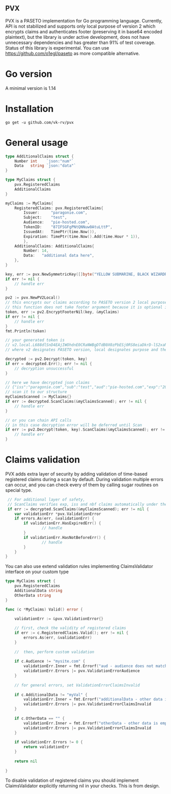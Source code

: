 ## PVX

PVX is a PASETO implementation for Go programming language.
Currently, API is not stabilized and supports only local purpose of version 2 which
encrypts claims and authenticates footer (preserving it in base64 encoded plaintext), but the library is under active development, does not have unnecessary dependencies and has greater than 91% of test coverage.
Status of this library is experimental. You can use https://github.com/o1egl/paseto as more compatible alternative. 

# Go version
A minimal version is 1.14

# Installation 
```
go get -u github.com/vk-rv/pvx
```

# General usage
```go
type AdditionalClaims struct {
    Number int    `json:"num"`
    Data   string `json:"data"`
}

type MyClaims struct {
    pvx.RegisteredClaims
    AdditionalClaims
}

myClaims := MyClaims{
    RegisteredClaims: pvx.RegisteredClaims{
        Issuer:     "paragonie.com", 
        Subject:    "test",
        Audience:   "pie-hosted.com",
        TokenID:    "87IFSGFgPNtQNNuw0AtuLttP",
        IssuedAt:   TimePtr(time.Now()),
        Expiration: TimePtr(time.Now().Add(time.Hour * 1)),
		}, 
    AdditionalClaims: AdditionalClaims{
        Number: 14, 
        Data:   "additional data here",
    },
}

key, err := pvx.NewSymmetricKey([]byte("YELLOW SUBMARINE, BLACK WIZARDRY")) // must be 32 bytes
if err != nil { 
    // handle err 
}

pv2 := pvx.NewPV2Local()
// this encrypts our claims according to PASETO version 2 local purpose algorithm
// this function does not take footer argument because it is optional in PASETO
token, err := pv2.EncryptFooterNil(key, &myClaims)
if err != nil { 
    // handle err
}
fmt.Println(token)

// your generated token is
// v2.local.L688dlSnD4EAjIWOhdnE0CRaNWBgDTdB0X0zPbESj0RS8eiaDkrD-lS2xaNMskbOK0rQyTtZCzkHEZB6sj7sGyjLUtI2TyCUFZim8LLK6TIRRN-yzgc6MQYYWtHPCrHgMnhX50yqhpvH0zA2zgwsLOfYpUrT_YrIaOKZRNg7PC7wH9sSOp7Prz2lM8-Xq2Jdc6bO6i_JBROh0l_jhnAoeQZn6OGjnWGKW5BDmBPmxNL80s87YLNOLYU-2IG7Y0FflKeYOqwIWSlEJaCZbA63D39K7rDppec6IXC_uYeFWrCaqGidqImhSVrTcscxI62aHHj5ohxtk_I6lrZHQQ
// where v2 designates PASETO version, local designates purpose and the last part is base64-encoded ciphertext among with nonce, so that nobody can't decrypt it without your key

decrypted := pv2.Decrypt(token, key)
if err = decrypted.Err(); err != nil {
    // decryption unsuccessful
}

// here we have decrypted json claims
// {"iss":"paragonie.com","sub":"test","aud":"pie-hosted.com","exp":"2021-01-12T18:35:17.73122+03:00","iat":"2021-01-12T17:35:17.73122+03:00","jti":"87IFSGFgPNtQNNuw0AtuLttP","num":14,"data":"additional data here"}
// scan it to our structure
myClaimsScanned := MyClaims{}
if err := decrypted.ScanClaims(&myClaimsScanned); err != nil {
    // handle err
}

// or you can chain API calls
// in this case decryption error will be deferred until Scan
if err := pv2.Decrypt(token, key).ScanClaims(&myClaimsScanned); err != nil {
    // handle err 	
}
```

# Claims validation 
PVX adds extra layer of security by adding validation of time-based registered claims during a scan by default.
During validation multiple errors can occur, and you can check every of them by calling sugar routines on special type.
```go
 // For additional layer of safety, 
 // ScanClaims verifies exp, iss and nbf claims automatically under the hood and you can check whether validation error occurred or not 
 if err := decrypted.ScanClaims(&myClaimsScanned); err != nil {
    var validationErr *pvx.ValidationError
    if errors.As(err, &validationErr) {
        if validationErr.HasExpiredErr() { 
                // handle 
		}
		if validationErr.HasNotBeforeErr() { 
                // handle 
		}
	}
}
```

You can also use extend validation rules implementing ClaimsValidator interface on your custom type
```go
type MyClaims struct {
	pvx.RegisteredClaims
	AdditionalData string
	OtherData string 
} 

func (c *MyClaims) Valid() error {

	validationErr := &pvx.ValidationError{}
	
	// first, check the validity of registered claims
	if err := c.RegisteredClaims.Valid(); err != nil {
		errors.As(err, &validationErr)
	}
	
	//  then, perform custom validation
	
	if c.Audience != "mysite.com" {
		validationErr.Inner = fmt.Errorf("aud - audience does not match: %w", validationErr.Inner)
		validationErr.Errors |= pvx.ValidationErrorAudience
	}
	
	// for general errors, set ValidationErrorClaimsInvalid
	
	if c.AdditionalData != "myVal" {
		validationErr.Inner = fmt.Errorf("additionalData - other data is empty: %w", validationErr.Inner)
		validationErr.Errors |= pvx.ValidationErrorClaimsInvalid
	}
	
	if c.OtherData == "" {
		validationErr.Inner = fmt.Errorf("otherData - other data is empty: %w", validationErr.Inner)
		validationErr.Errors |= pvx.ValidationErrorClaimsInvalid
	}
	
	if validationErr.Errors != 0 {
		return validationErr
	}
	
	return nil 
	
}

```

To disable validation of registered claims you should implement ClaimsValidator explicitly returning nil in your checks.
This is from design. 